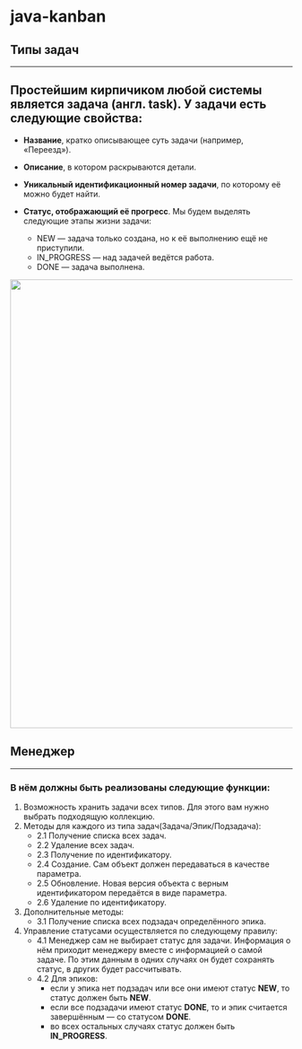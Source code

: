 # java-kanban

## Типы задач

---
Простейшим кирпичиком любой системы является задача (англ. task). У задачи есть следующие свойства:
---

* **Название**, кратко описывающее суть задачи (например, «Переезд»).
* **Описание**, в котором раскрываются детали.
* **Уникальный идентификационный номер задачи**, по которому её можно будет найти.
* **Статус, отображающий её прогресс**. Мы будем выделять следующие этапы жизни задачи:

    -    NEW — задача только создана, но к её выполнению ещё не приступили.
    -    IN_PROGRESS — над задачей ведётся работа.
    -    DONE — задача выполнена.

<img src="https://pictures.s3.yandex.net/resources/Untitled_25_1639469823.png" width="800">

## Менеджер 

---

### В нём должны быть реализованы следующие функции:


1. Возможность хранить задачи всех типов. Для этого вам нужно выбрать подходящую коллекцию.
2. Методы для каждого из типа задач(Задача/Эпик/Подзадача):
   - 2.1 Получение списка всех задач.
   - 2.2 Удаление всех задач.
   - 2.3 Получение по идентификатору.
   - 2.4 Создание. Сам объект должен передаваться в качестве параметра.
   - 2.5 Обновление. Новая версия объекта с верным идентификатором передаётся в виде параметра.
   - 2.6 Удаление по идентификатору.
3. Дополнительные методы:
   - 3.1 Получение списка всех подзадач определённого эпика.
4. Управление статусами осуществляется по следующему правилу:
   - 4.1 Менеджер сам не выбирает статус для задачи. Информация о нём приходит менеджеру вместе с информацией о самой задаче. По этим данным в одних случаях он будет сохранять статус, в других будет рассчитывать.
   - 4.2 Для эпиков:
     * если у эпика нет подзадач или все они имеют статус **NEW**, то статус должен быть **NEW**.
     * если все подзадачи имеют статус **DONE**, то и эпик считается завершённым — со статусом **DONE**.
     * во всех остальных случаях статус должен быть **IN_PROGRESS**.